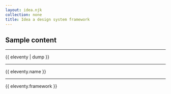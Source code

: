 ```yaml
---
layout: idea.njk
collection: none
title: Idea a design system framework
---
```


## Sample content

---

{{ eleventy | dump }}

---

{{ eleventy.name }}

---

{{ eleventy.framework }}
